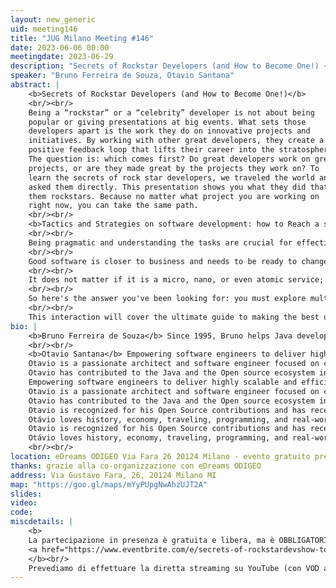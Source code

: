 ```yaml
---
layout: new_generic
uid: meeting146
title: "JUG Milano Meeting #146"
date: 2023-06-06 00:00
meetingdate: 2023-06-29
description: "Secrets of Rockstar Developers (and How to Become One!) + Tactics and Strategies on software development: how to Reach a successful software"
speaker: "Bruno Ferreira de Souza, Otavio Santana"
abstract: |
    <b>Secrets of Rockstar Developers (and How to Become One!)</b>
    <br/><br/>
    Being a “rockstar” or a “celebrity” developer is not about being
    popular or giving presentations at big events. What sets those
    developers apart is the work they do on innovative projects and
    initiatives. By working with other great developers, they create a
    positive feedback loop that lifts their career into the stratosphere.
    The question is: which comes first? Do great developers work on great
    projects, or are they made great by the projects they work on? To
    learn the secrets of rock star developers, we traveled the world and
    asked them directly. This presentation shows you what they did that made
    them rockstars. Because no matter what project you are working on
    right now, you can take the same path.
    <br/><br/>
    <b>Tactics and Strategies on software development: how to Reach a successful software</b>
    <br/><br/>
    Being pragmatic and understanding the tasks are crucial for effectively achieving your activity as a software developer. Unfurtenelly more is needed to acquire successful software. At this point, you need to go beyond and understand the strategy and tactics of the software engineer.
    <br/><br/>
    Good software is closer to business and needs to be ready to change often. Rewriting the whole system from scratch becomes a real temptation. New shiny solutions like microservices pretend to solve this problem using new technology. But is there any guarantee that this feeling won't come up again after some time?
    <br/><br/>
    It does not matter if it is a micro, nano, or even atomic service; no new buzzword or trend can help us with this problem.
    <br/><br/>
    So here's the answer you've been looking for: you must explore multiple tactics and strategies in software engineering practices, such as documentation, testing, domain-driven design, persistence, cloud adoption, and the different design and architecture styles.
    <br/><br/>
    This interaction will cover the ultimate guide to making the best use of architecture and design to guarantee a better, maintainable, and evolutionary solution. You'll also learn how to avoid complex systems and fight against legacy to achieve the desired innovation with stability.
bio: |
    <b>Bruno Ferreira de Souza</b> Since 1995, Bruno helps Java developers improve their careers and work on cool projects with great people! Java Evangelist and a Java Champion, Bruno is founder and President of SouJava, the Brazilian Java Users Society. He also represents the group on the JCP Executive Committee. Bruno discusses Java and the Developer Career in the https://code4.life project.
    <br/><br/>
    <b>Otavio Santana</b> Empowering software engineers to deliver highly scalable and efficient software on the cloud with the ultimate sophistication techniques; lets them become productive and more influential, moving their technical careers to the next level.
    Otavio is a passionate architect and software engineer focused on cloud and Java technologies. He has deep expertise in polyglot persistence and high-performance applications in finance, social media, and e-commerce.
    Otavio has contributed to the Java and the Open source ecosystem in several ways, such helped the direction and objectives of the Java platform since Java 8 as a JCP executive member, besides being a committer and leader in several open-source products and specifications.
    Empowering software engineers to deliver highly scalable and efficient software on the cloud with the ultimate sophistication techniques using the best practices on open source; lets them become productive and more influential, moving their technical careers to the next level.
    Otavio is a passionate architect and software engineer focused on cloud and Java technologies. He has deep expertise in polyglot persistence and high-performance applications in finance, social media, and e-commerce.
    Otavio has contributed to the Java and the Open source ecosystem in several ways, such helped the direction and objectives of the Java platform since Java 8 as a JCP executive member, besides being a committer and leader in several open-source products and specifications.
    Otavio is recognized for his Open Source contributions and has received many awards, including all JCP Awards categories and the Duke’s Choice Award, to name a few. Otávio is also a distinguished Java Champions and Oracle ACE program member. 
    Otávio loves history, economy, traveling, programming, and real-world languages. He speaks Portuguese, English, Spanish, Italian, and French fluently in dad jokes.
    Otavio is recognized for his Open Source contributions and has received many awards, including all JCP Awards categories and the Duke’s Choice Award, to name a few. Otávio is also a distinguished Java Champions and Oracle ACE program member. 
    Otávio loves history, economy, traveling, programming, and real-world languages. He speaks Portuguese, English, Spanish, Italian, and French fluently in dad jokes.
    <br/><br/>
location: eDreams ODIGEO Via Fara 26 20124 Milano - evento gratuito previa registrazione OBBLIGATORIA (vedi dettagli)
thanks: grazie alla co-organizzazione con eDreams ODIGEO
address: Via Gustavo Fara, 26, 20124 Milano MI
map: "https://goo.gl/maps/mYyPUpgNwAhzUJT2A"
slides: 
video: 
code:
miscdetails: |
    <b>
    La partecipazione in presenza è gratuita e libera, ma è OBBLIGATORIA la registrazione su:
    <a href="https://www.eventbrite.com/e/secrets-of-rockstardevshow-to-become-onetactics-strategies-on-sw-dev-tickets-651630222537">form di registrazione per partecipare a JUG Milano in presenza</a>
    </b><br/>
    Prevediamo di effettuare la diretta streaming su YouTube (con VOD a seguire) dell'evento.
---
```


